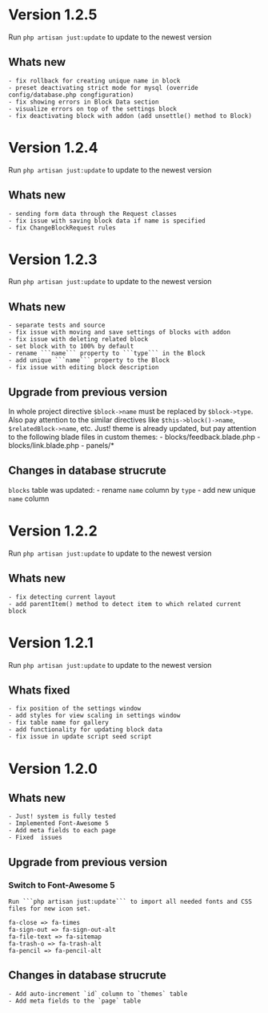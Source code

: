 # Version 1.2.5

Run ```php artisan just:update``` to update to the newest version

## Whats new

    - fix rollback for creating unique name in block
    - preset deactivating strict mode for mysql (override config/database.php congfiguration)
    - fix showing errors in Block Data section
    - visualize errors on top of the settings block
    - fix deactivating block with addon (add unsettle() method to Block)
    
    
# Version 1.2.4

Run ```php artisan just:update``` to update to the newest version

## Whats new

    - sending form data through the Request classes
    - fix issue with saving block data if name is specified
    - fix ChangeBlockRequest rules


# Version 1.2.3

Run ```php artisan just:update``` to update to the newest version

## Whats new

    - separate tests and source
    - fix issue with moving and save settings of blocks with addon
    - fix issue with deleting related block
    - set block with to 100% by default
    - rename ```name``` property to ```type``` in the Block
    - add unique ```name``` property to the Block
    - fix issue with editing block description

## Upgrade from previous version

In whole project directive ```$block->name``` must be replaced by ```$block->type```.
Also pay attention to the similar directives like ```$this->block()->name```, ```$relatedBlock->name```, etc.
Just! theme is already updated, but pay attention to the following blade files in custom themes:
    - blocks/feedback.blade.php
    - blocks/link.blade.php
    - panels/*

## Changes in database strucrute

```blocks``` table was updated:
    - rename ```name``` column by ```type```
    - add new unique ```name``` column 



# Version 1.2.2

Run ```php artisan just:update``` to update to the newest version

## Whats new

    - fix detecting current layout
    - add parentItem() method to detect item to which related current block


# Version 1.2.1

Run ```php artisan just:update``` to update to the newest version

## Whats fixed

    - fix position of the settings window
    - add styles for view scaling in settings window
    - fix table name for gallery
    - add functionality for updating block data
    - fix issue in update script seed script


# Version 1.2.0

## Whats new

    - Just! system is fully tested
    - Implemented Font-Awesome 5
    - Add meta fields to each page
    - Fixed  issues

## Upgrade from previous version

### Switch to Font-Awesome 5

    Run ```php artisan just:update``` to import all needed fonts and CSS files for new icon set.

    fa-close => fa-times
    fa-sign-out => fa-sign-out-alt
    fa-file-text => fa-sitemap
    fa-trash-o => fa-trash-alt
    fa-pencil => fa-pencil-alt

## Changes in database strucrute

    - Add auto-increment `id` column to `themes` table
    - Add meta fields to the `page` table
